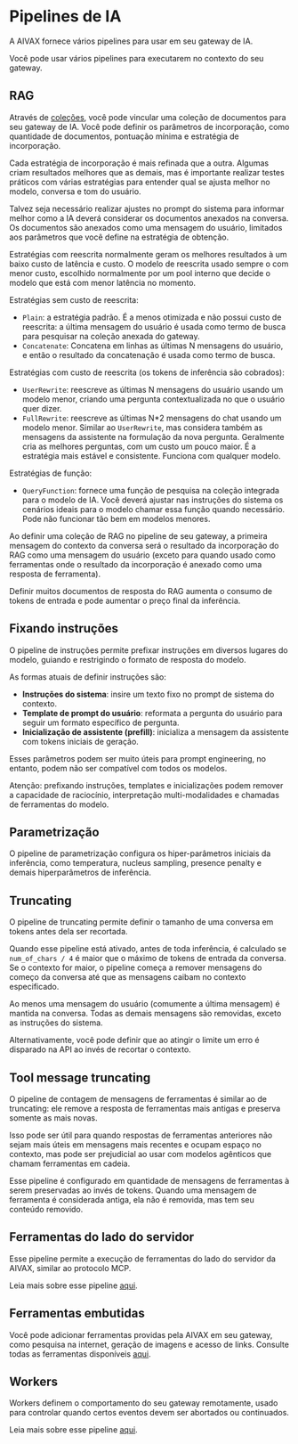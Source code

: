 # Pipelines de IA

A AIVAX fornece vários pipelines para usar em seu gateway de IA.

Você pode usar vários pipelines para executarem no contexto do seu gateway.

## RAG

Através de [coleções](/docs/entities/collections), você pode vincular uma coleção de documentos para seu gateway de IA. Você pode definir os parâmetros de incorporação, como quantidade de documentos, pontuação mínima e estratégia de incorporação.

Cada estratégia de incorporação é mais refinada que a outra. Algumas criam resultados melhores que as demais, mas é importante realizar testes práticos com várias estratégias para entender qual se ajusta melhor no modelo, conversa e tom do usuário.

Talvez seja necessário realizar ajustes no prompt do sistema para informar melhor como a IA deverá considerar os documentos anexados na conversa. Os documentos são anexados como uma mensagem do usuário, limitados aos parâmetros que você define na estratégia de obtenção.

Estratégias com reescrita normalmente geram os melhores resultados à um baixo custo de latência e custo. O modelo de reescrita usado sempre o com menor custo, escolhido normalmente por um pool interno que decide o modelo que está com menor latência no momento.

Estratégias sem custo de reescrita:

- `Plain`: a estratégia padrão. É a menos otimizada e não possui custo de reescrita: a última mensagem do usuário é usada como termo de busca para pesquisar na coleção anexada do gateway.
- `Concatenate`: Concatena em linhas as últimas N mensagens do usuário, e então o resultado da concatenação é usada como termo de busca.

Estratégias com custo de reescrita (os tokens de inferência são cobrados):

- `UserRewrite`: reescreve as últimas N mensagens do usuário usando um modelo menor, criando uma pergunta contextualizada no que o usuário quer dizer.
- `FullRewrite`: reescreve as últimas N*2 mensagens do chat usando um modelo menor. Similar ao `UserRewrite`, mas considera também as mensagens da assistente na formulação da nova pergunta. Geralmente cria as melhores perguntas, com um custo um pouco maior. É a estratégia mais estável e consistente. Funciona com qualquer modelo.

Estratégias de função:

- `QueryFunction`: fornece uma função de pesquisa na coleção integrada para o modelo de IA. Você deverá ajustar nas instruções do sistema os cenários ideais para o modelo chamar essa função quando necessário. Pode não funcionar tão bem em modelos menores.

Ao definir uma coleção de RAG no pipeline de seu gateway, a primeira mensagem do contexto da conversa será o resultado da incorporação do RAG como uma mensagem do usuário (exceto para quando usado como ferramentas onde o resultado da incorporação é anexado como uma resposta de ferramenta).

Definir muitos documentos de resposta do RAG aumenta o consumo de tokens de entrada e pode aumentar o preço final da inferência.

## Fixando instruções

O pipeline de instruções permite prefixar instruções em diversos lugares do modelo, guiando e restrigindo o formato de resposta do modelo.

As formas atuais de definir instruções são:
- **Instruções do sistema**: insire um texto fixo no prompt de sistema do contexto.
- **Template de prompt do usuário**: reformata a pergunta do usuário para seguir um formato específico de pergunta.
- **Inicialização de assistente (prefill)**: inicializa a mensagem da assistente com tokens iniciais de geração.

Esses parâmetros podem ser muito úteis para prompt engineering, no entanto, podem não ser compatível com todos os modelos.

Atenção: prefixando instruções, templates e inicializações podem remover a capacidade de raciocínio, interpretação multi-modalidades e chamadas de ferramentas do modelo.

## Parametrização

O pipeline de parametrização configura os hiper-parâmetros iniciais da inferência, como temperatura, nucleus sampling, presence penalty e demais hiperparâmetros de inferência.

## Truncating

O pipeline de truncating permite definir o tamanho de uma conversa em tokens antes dela ser recortada.

Quando esse pipeline está ativado, antes de toda inferência, é calculado se `num_of_chars / 4` é maior que o máximo de tokens de entrada da conversa. Se o contexto for maior, o pipeline começa a remover mensagens do começo da conversa até que as mensagens caibam no contexto especificado.

Ao menos uma mensagem do usuário (comumente a última mensagem) é mantida na conversa. Todas as demais mensagens são removidas, exceto as instruções do sistema.

Alternativamente, você pode definir que ao atingir o limite um erro é disparado na API ao invés de recortar o contexto.

## Tool message truncating

O pipeline de contagem de mensagens de ferramentas é similar ao de truncating: ele remove a resposta de ferramentas mais antigas e preserva somente as mais novas.

Isso pode ser útil para quando respostas de ferramentas anteriores não sejam mais úteis em mensagens mais recentes e ocupam espaço no contexto, mas pode ser prejudicial ao usar com modelos agênticos que chamam ferramentas em cadeia.

Esse pipeline é configurado em quantidade de mensagens de ferramentas à serem preservadas ao invés de tokens. Quando uma mensagem de ferramenta é considerada antiga, ela não é removida, mas tem seu conteúdo removido.

## Ferramentas do lado do servidor

Esse pipeline permite a execução de ferramentas do lado do servidor da AIVAX, similar ao protocolo MCP.

Leia mais sobre esse pipeline [aqui](/docs/protocol-functions).

## Ferramentas embutidas

Você pode adicionar ferramentas providas pela AIVAX em seu gateway, como pesquisa na internet, geração de imagens e acesso de links. Consulte todas as ferramentas disponíveis [aqui](/docs/builtin-tools).

## Workers

Workers definem o comportamento do seu gateway remotamente, usado para controlar quando certos eventos devem ser abortados ou continuados.

Leia mais sobre esse pipeline [aqui](/docs/entities/ai-gateways/workers).